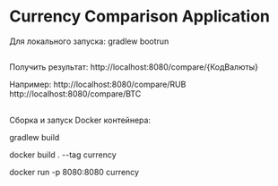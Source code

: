 # Сurrency Comparison Application

Для локального запуска:
gradlew bootrun

##
Получить результат:
http://localhost:8080/compare/{КодВалюты}

Например:
http://localhost:8080/compare/RUB
http://localhost:8080/compare/BTC

##
Сборка и запуск Docker контейнера:

gradlew build  

docker build . --tag currency  

docker run -p 8080:8080 currency  

